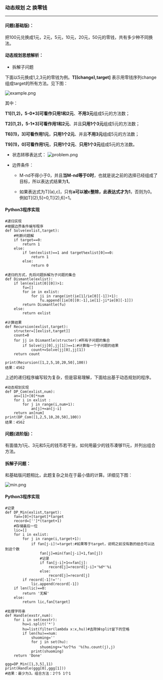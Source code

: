 ### 动态规划 之 换零钱
------------------------

#### 问题(基础版)：
把100元兑换成1元，2元，5元，10元，20元，50元的零钱，共有多少种不同换法。
#### 动态规划思想解析：
+ 拆解子问题

下面以5元换成1,2,3元的零钱为例。**T[(change),target]** 表示用零钱序列change组成target的所有方法。见下图：

![example.png](http://upload-images.jianshu.io/upload_images/4734220-24afb25a0cdc28b6.png?imageMogr2/auto-orient/strip%7CimageView2/2/w/1240)

其中：

**T1[(1,2)，5-0\*3]**可看作**只用1和2元**、**不用3元**组成5元的方法数；

**T2[(1,2)，5-1\*3]**可看作**用1和2元**、并且**只用1个3元**组成5元的方法数；

**T6[(1)，3]**可看作**用1元**，**只用1个2元**、并且**不用3元**组成5元的方法数；

**T9[(1)，0]**可看作**用1元**，**只用1个2元**、**只用1个3元**组成5元的方法数。

+ 状态转移表达式：
![problem.png](http://upload-images.jianshu.io/upload_images/4734220-bb05af6049f50c53.png?imageMogr2/auto-orient/strip%7CimageView2/2/w/1240)

+ 边界条件：

    - M-nd不得小于0，并且**当M-nd等于0时**，也就是说之前的选择已经组成了目标，所以表达式结果为**1**。

    - 如果表达式为T[(a),c]，只有**a可以被c整除，此表达式才为1**，否则为0。例如T[(2),5]=0,T[(2),6]=1。

#### Python3程序实现

```
#递归实现
#根据边界条件编写程序
def Solve(exlist,target):
    #判断问题解
    if target==0:
        return 1
    else:
        if len(exlist)==1 and target%exlist[0]==0:
            return 1
        else:
            return 0

#递归的方式，先将问题拆解为子问题的集合 
def Dismantle(exlist):
    if len(exlist[0][0])>1:
        fu=[]
        for ie in exlist:
            for ji in range(int(ie[1]/ie[0][-1])+1):
                fu.append([ie[0][0:-1],ie[1]-ji*ie[0][-1]])
        return Dismantle(fu)
    else:
        return exlist

#计算结果
def Recursion(exlist,target):
    structer=[[exlist,target]]
    count=0
    for jj in Dismantle(structer):#所有子问题的集合
        if Solve(jj[0],jj[1])==1:#计算每一个子问题的结果
            count+=Solve(jj[0],jj[1])
    return count

print(Recursion([1,2,5,10,20,50],100))
结果：4562
```

上述的递归程序编写较为复杂，但是容易理解，下面给出基于动态规划的程序。

```
#动态规划实现
def DP_Com(exlist,num):
    an=[1]+[0]*num
    for i in exlist :
        for j in range(i,num+1):
            an[j]+=an[j-i]
    return an[num]
print(DP_Com([1,2,5,10,20,50],100))
结果：4562
```

#### 问题(进阶版)：

有面值为1元、3元和5元的钱币若干张，如何用最少的钱币凑够11元，并列出组合方法。

#### 拆解子问题：

和基础版问题相比，此题复杂之处在于最小值的计算。详细见下图：

![min.png](http://upload-images.jianshu.io/upload_images/4734220-223c5062e56a99cc.png?imageMogr2/auto-orient/strip%7CimageView2/2/w/1240)

#### Python3程序实现
```
#记录
def DP_Min(exlist,target):
    fan=[0]+[target]*target
    record=['']*(target+1)
    #存储最后一位
    lic=[]
    for i in exlist:
        for j in range(i,target+1):
            if fan[j-i]!=target:#如果等于target，说明之前没有数的结合可以达到这个数
                fan[j]=min(fan[j-i]+1,fan[j])
                #记录
                if fan[j-i]+1<=fan[j]:
                    record[j]=record[j-i]+'%d*'%i
                else:
                    record[j]=record[j]
        if record[-1]!='':
            lic.append(record[-1])
    if len(lic)==0:
        return '无解'
    else:
        return lic,fan[target]

#处理字符串
def Handle(exstr,num):
    for i in set(exstr):
        hu=i.split('*')
        hu=list(filter(lambda x:x,hu))#去除掉split留下的空格
        if len(hu)==num:
            shuoming=''
            for j in set(hu):
                shuoming+='%s个%s '%(hu.count(j),j)
            print(shuoming)
    return 'Done'

ggg=DP_Min([1,3,5],11)
print(Handle(ggg[0],ggg[1]))
#结果：最少为3。组合方法：2个5 1个1 
```
